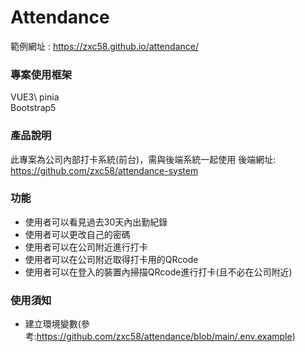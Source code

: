 # Attendance
範例網址 : https://zxc58.github.io/attendance/
### 專案使用框架
VUE3\ 
pinia\
Bootstrap5
### 產品說明
此專案為公司內部打卡系統(前台)，需與後端系統一起使用
後端網址: https://github.com/zxc58/attendance-system
### 功能
- 使用者可以看見過去30天內出勤紀錄
- 使用者可以更改自己的密碼
- 使用者可以在公司附近進行打卡
- 使用者可以在公司附近取得打卡用的QRcode
- 使用者可以在登入的裝置內掃描QRcode進行打卡(且不必在公司附近)
### 使用須知
- 建立環境變數(參考:https://github.com/zxc58/attendance/blob/main/.env.example)
